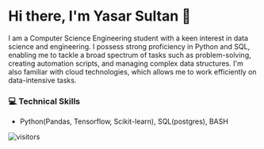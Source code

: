 # Hi there, I'm Yasar Sultan 👋

I am a Computer Science Engineering student with a keen interest in data science and engineering. I possess strong proficiency in Python and SQL, enabling me to tackle a broad spectrum of tasks such as problem-solving, creating automation scripts, and managing complex data structures. I'm also familiar with cloud technologies, which allows me to work efficiently on data-intensive tasks.

### 💻 Technical Skills
 - Python(Pandas, Tensorflow, Scikit-learn), SQL(postgres), BASH

![visitors](https://visitor-badge.laobi.icu/badge?page_id=yasarsultan.yasarsultan)
